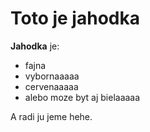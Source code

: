 # Toto je jahodka

**Jahodka** je:
* fajna
* vybornaaaaa
* cervenaaaaa
* alebo moze byt aj bielaaaaa

A radi ju jeme hehe.
